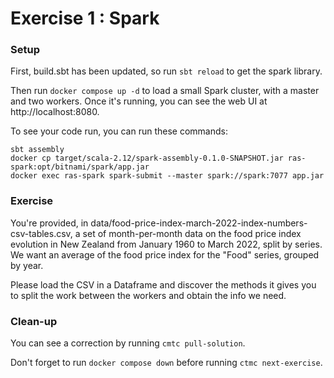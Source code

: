 # Exercise 1 : Spark

### Setup

First, build.sbt has been updated, so run `sbt reload` to get the spark library.

Then run `docker compose up -d` to load a small Spark cluster, with a master and two workers.
Once it's running, you can see the web UI at http://localhost:8080.

To see your code run, you can run these commands:

    sbt assembly
    docker cp target/scala-2.12/spark-assembly-0.1.0-SNAPSHOT.jar ras-spark:opt/bitnami/spark/app.jar
    docker exec ras-spark spark-submit --master spark://spark:7077 app.jar
    
### Exercise

You're provided, in data/food-price-index-march-2022-index-numbers-csv-tables.csv, a set of month-per-month data on the food price index evolution in New Zealand from January 1960 to March 2022, split by series. We want an average of the food price index for the "Food" series, grouped by year.

Please load the CSV in a Dataframe and discover the methods it gives you to split the work between the workers and obtain the info we need.

### Clean-up

You can see a correction by running `cmtc pull-solution`.

Don't forget to run `docker compose down` before running `ctmc next-exercise`.